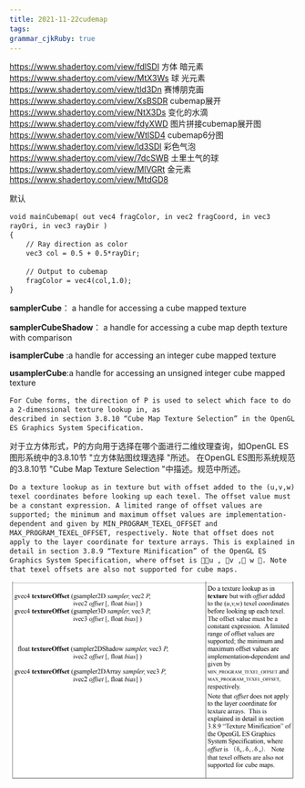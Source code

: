 ```yaml
---
title: 2021-11-22cudemap
tags: 
grammar_cjkRuby: true
---
```

https://www.shadertoy.com/view/fdlSDl 方体 暗元素
https://www.shadertoy.com/view/MtX3Ws 球 光元素
https://www.shadertoy.com/view/tld3Dn 赛博朋克画
https://www.shadertoy.com/view/XsBSDR cubemap展开
https://www.shadertoy.com/view/NtX3Ds 变化的水滴
https://www.shadertoy.com/view/fdyXWD 图片拼接cubemap展开图
https://www.shadertoy.com/view/WtlSD4 cubemap6分图
https://www.shadertoy.com/view/ld3SDl 彩色气泡
https://www.shadertoy.com/view/7dcSWB 土里土气的球
https://www.shadertoy.com/view/MlVGRt 金元素
https://www.shadertoy.com/view/MtdGD8 


默认
```
void mainCubemap( out vec4 fragColor, in vec2 fragCoord, in vec3 rayOri, in vec3 rayDir )
{
    // Ray direction as color
    vec3 col = 0.5 + 0.5*rayDir;

    // Output to cubemap
    fragColor = vec4(col,1.0);
}
```

**samplerCube**： a handle for accessing a cube mapped texture

**samplerCubeShadow**： a handle for accessing a cube map depth texture with comparison

**isamplerCube** :a handle for accessing an integer cube mapped texture

**usamplerCube**:a handle for accessing an unsigned integer cube mapped texture

```
For Cube forms, the direction of P is used to select which face to do a 2-dimensional texture lookup in, as
described in section 3.8.10 “Cube Map Texture Selection” in the OpenGL ES Graphics System Specification.
```
对于立方体形式，P的方向用于选择在哪个面进行二维纹理查询，如OpenGL ES图形系统中的3.8.10节 "立方体贴图纹理选择 "所述。
在OpenGL ES图形系统规范的3.8.10节 "Cube Map Texture Selection "中描述。规范中所述。

```
Do a texture lookup as in texture but with offset added to the (u,v,w) texel coordinates before looking up each texel. The offset value must be a constant expression. A limited range of offset values are supported; the minimum and maximum offset values are implementation-dependent and given by MIN_PROGRAM_TEXEL_OFFSET and MAX_PROGRAM_TEXEL_OFFSET, respectively. Note that offset does not apply to the layer coordinate for texture arrays. This is explained in detail in section 3.8.9 “Texture Minification” of the OpenGL ES Graphics System Specification, where offset is u , v , w . Note that texel offsets are also not supported for cube maps.
```

![enter description here](./images/1637562818722.png)

